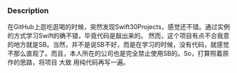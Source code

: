 ### Description

在GitHub上逛吃逛喝的时候，突然发现Swift30Projects，感觉还不错。通过实例的方式学习Swift的确不错，毕竟代码是敲出来的。
然而，这个项目有点不合我意的地方就是SB。当然，并不是说SB不好，而是在学习的时候，没有代码，就感觉不那么直观了。而且，本人所在的公司也是完全禁止使用SB的。So，打算照着原作的思路，将项目 大致 用纯代码再写一遍。